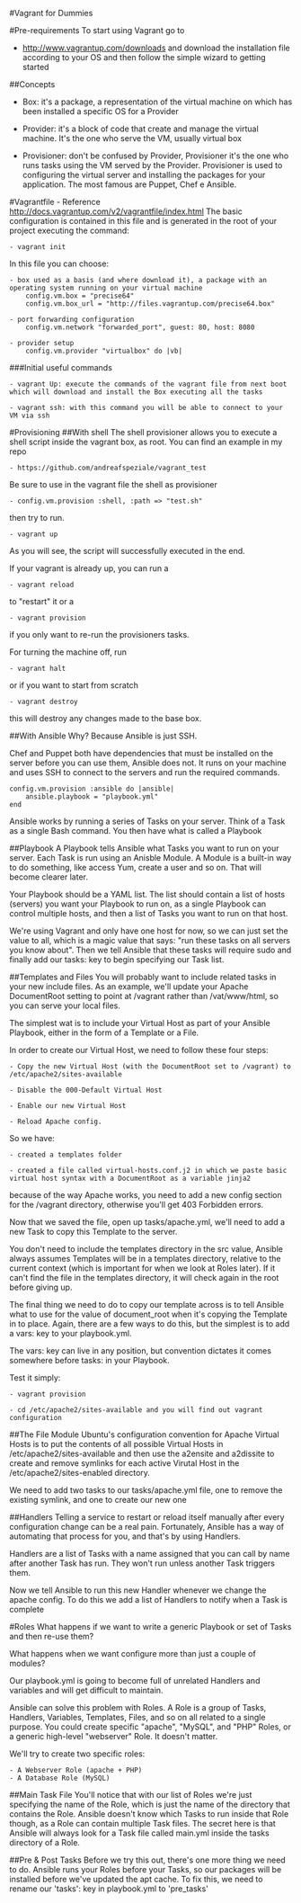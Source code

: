 #Vagrant for Dummies

#Pre-requirements
To start using Vagrant go to
  - http://www.vagrantup.com/downloads
and download the installation file according to your OS and then follow the simple wizard to getting started

##Concepts

  - Box: it's a package, a representation of the virtual machine on which has been installed a specific OS for a Provider

  - Provider: it's a block of code that create and manage the virtual machine. It's the one who serve the VM, usually virtual box

  - Provisioner: don't be confused by Provider, Provisioner it's the one who runs tasks using the VM served by the Provider.
  Provisioner is used to configuring the virtual server and installing the packages for your application. The most famous are Puppet, Chef e Ansible.

#Vagrantfile
    - Reference http://docs.vagrantup.com/v2/vagrantfile/index.html
The basic configuration is contained in this file and is generated in the root of your project executing the command:

    - vagrant init

In this file you can choose:

    - box used as a basis (and where download it), a package with an operating system running on your virtual machine
        config.vm.box = "precise64"
        config.vm.box_url = "http://files.vagrantup.com/precise64.box"

    - port forwarding configuration
        config.vm.network "forwarded_port", guest: 80, host: 8080

    - provider setup
        config.vm.provider "virtualbox" do |vb|

###Initial useful commands

    - vagrant Up: execute the commands of the vagrant file from next boot which will download and install the Box executing all the tasks

    - vagrant ssh: with this command you will be able to connect to your VM via ssh

#Provisioning
##With shell
The shell provisioner allows you to execute a shell script inside the vagrant box, as root.
You can find an example in my repo

    - https://github.com/andreafspeziale/vagrant_test

Be sure to use in the vagrant file the shell as provisioner

    - config.vm.provision :shell, :path => "test.sh"

then try to run.

    - vagrant up

As you will see, the script will successfully executed in the end.

If your vagrant is already up, you can run a

    - vagrant reload

to "restart" it or a

    - vagrant provision

if you only want to re-run the provisioners tasks.

For turning the machine off, run

    - vagrant halt

 or if you want to start from scratch

    - vagrant destroy

this will destroy any changes made to the base box.

##With Ansible
Why? Because Ansible is just SSH.

Chef and Puppet both have dependencies that must be installed on the server before you can use them, Ansible does not. It runs on your machine and uses SSH to connect to the servers and run the required commands.

    config.vm.provision :ansible do |ansible|
        ansible.playbook = "playbook.yml"
    end

Ansible works by running a series of Tasks on your server.
Think of a Task as a single Bash command. You then have what is called a Playbook

##Playbook
A Playbook tells Ansible what Tasks you want to run on your server. Each Task is run using an Anisble Module. A Module is a built-in way to do something, like access Yum, create a user and so on. That will become clearer later.

Your Playbook should be a YAML list. The list should contain a list of hosts (servers) you want your Playbook to run on, as a single Playbook can control multiple hosts, and then a list of Tasks you want to run on that host.

We're using Vagrant and only have one host for now, so we can just set the value to all, which is a magic value that says: "run these tasks on all servers you know about". Then we tell Ansible that these tasks will require sudo and finally add our tasks: key to begin specifying our Task list.

##Templates and Files
You will probably want to include related tasks in your new include files.
As an example, we'll update your Apache DocumentRoot setting to point at /vagrant rather than /vat/www/html, so you can serve your local files.

The simplest wat is to include your Virtual Host as part of your Ansible Playbook, either in the form of a Template or a File.

In order to create our Virtual Host, we need to follow these four steps:

    - Copy the new Virtual Host (with the DocumentRoot set to /vagrant) to /etc/apache2/sites-available

    - Disable the 000-Default Virtual Host

    - Enable our new Virtual Host

    - Reload Apache config.

So we have:

    - created a templates folder

    - created a file called virtual-hosts.conf.j2 in which we paste basic virtual host syntax with a DocumentRoot as a variable jinja2

because of the way Apache works, you need to add a new config section for the /vagrant directory, otherwise you'll get 403 Forbidden errors.

Now that we saved the file, open up tasks/apache.yml, we'll need to add a new Task to copy this Template to the server.

You don't need to include the templates directory in the src value, Ansible always assumes Templates will be in a templates directory, relative to the current context (which is important for when we look at Roles later).
If it can't find the file in the templates directory, it will check again in the root before giving up.

The final thing we need to do to copy our template across is to tell Ansible what to use for the value of document_root when it's copying the Template in to place.
Again, there are a few ways to do this, but the simplest is to add a vars: key to your playbook.yml.

The vars: key can live in any position, but convention dictates it comes somewhere before tasks: in your Playbook.  

Test it simply:

    - vagrant provision

    - cd /etc/apache2/sites-available and you will find out vagrant configuration

##The File Module
Ubuntu's configuration convention for Apache Virtual Hosts is to put the contents of all possible Virtual Hosts in /etc/apache2/sites-available and then use the a2ensite and a2dissite to create and remove symlinks for each active Virutal Host in the /etc/apache2/sites-enabled directory.

We need to add two tasks to our tasks/apache.yml file, one to remove the existing symlink, and one to create our new one

##Handlers
Telling a service to restart or reload itself manually after every configuration change can be a real pain. Fortunately, Ansible has a way of automating that process for you, and that's by using Handlers.

Handlers are a list of Tasks with a name assigned that you can call by name after another Task has run. They won't run unless another Task triggers them.

Now we tell Ansible to run this new Handler whenever we change the apache config.
To do this we add a list of Handlers to notify when a Task is complete

#Roles
What happens if we want to write a generic Playbook or set of Tasks and then re-use them?

What happens when we want configure more than just a couple of modules?

Our playbook.yml is going to become full of unrelated Handlers and variables and will get difficult to maintain.

Ansible can solve this problem with Roles. A Role is a group of Tasks, Handlers, Variables, Templates, Files, and so on all related to a single purpose.
You could create specific "apache", "MySQL", and "PHP" Roles, or a generic high-level "webserver" Role. It doesn't matter.

We'll try to create two specific roles:

    - A Webserver Role (apache + PHP)
    - A Database Role (MySQL)

##Main Task File
You'll notice that with our list of Roles we're just specifying the name of the Role, which is just the name of the directory that contains the Role.
Ansible doesn't know which Tasks to run inside that Role though, as a Role can contain multiple Task files.
The secret here is that Ansible will always look for a Task file called main.yml inside the tasks directory of a Role.

##Pre & Post Tasks
Before we try this out, there's one more thing we need to do.
Ansible runs your Roles before your Tasks, so our packages will be installed before we've updated the apt cache.
To fix this, we need to rename our 'tasks': key in playbook.yml to 'pre_tasks' 
